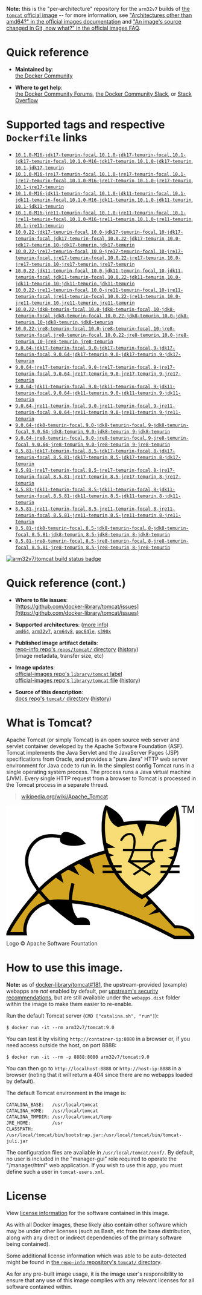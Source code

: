 <!--

********************************************************************************

WARNING:

    DO NOT EDIT "tomcat/README.md"

    IT IS AUTO-GENERATED

    (from the other files in "tomcat/" combined with a set of templates)

********************************************************************************

-->

**Note:** this is the "per-architecture" repository for the `arm32v7` builds of [the `tomcat` official image](https://hub.docker.com/_/tomcat) -- for more information, see ["Architectures other than amd64?" in the official images documentation](https://github.com/docker-library/official-images#architectures-other-than-amd64) and ["An image's source changed in Git, now what?" in the official images FAQ](https://github.com/docker-library/faq#an-images-source-changed-in-git-now-what).

# Quick reference

-	**Maintained by**:  
	[the Docker Community](https://github.com/docker-library/tomcat)

-	**Where to get help**:  
	[the Docker Community Forums](https://forums.docker.com/), [the Docker Community Slack](https://dockr.ly/slack), or [Stack Overflow](https://stackoverflow.com/search?tab=newest&q=docker)

# Supported tags and respective `Dockerfile` links

-	[`10.1.0-M16-jdk17-temurin-focal`, `10.1.0-jdk17-temurin-focal`, `10.1-jdk17-temurin-focal`, `10.1.0-M16-jdk17-temurin`, `10.1.0-jdk17-temurin`, `10.1-jdk17-temurin`](https://github.com/docker-library/tomcat/blob/405988ea1b223149948c64867f75854e3adadc1e/10.1/jdk17/temurin-focal/Dockerfile)
-	[`10.1.0-M16-jre17-temurin-focal`, `10.1.0-jre17-temurin-focal`, `10.1-jre17-temurin-focal`, `10.1.0-M16-jre17-temurin`, `10.1.0-jre17-temurin`, `10.1-jre17-temurin`](https://github.com/docker-library/tomcat/blob/405988ea1b223149948c64867f75854e3adadc1e/10.1/jre17/temurin-focal/Dockerfile)
-	[`10.1.0-M16-jdk11-temurin-focal`, `10.1.0-jdk11-temurin-focal`, `10.1-jdk11-temurin-focal`, `10.1.0-M16-jdk11-temurin`, `10.1.0-jdk11-temurin`, `10.1-jdk11-temurin`](https://github.com/docker-library/tomcat/blob/405988ea1b223149948c64867f75854e3adadc1e/10.1/jdk11/temurin-focal/Dockerfile)
-	[`10.1.0-M16-jre11-temurin-focal`, `10.1.0-jre11-temurin-focal`, `10.1-jre11-temurin-focal`, `10.1.0-M16-jre11-temurin`, `10.1.0-jre11-temurin`, `10.1-jre11-temurin`](https://github.com/docker-library/tomcat/blob/405988ea1b223149948c64867f75854e3adadc1e/10.1/jre11/temurin-focal/Dockerfile)
-	[`10.0.22-jdk17-temurin-focal`, `10.0-jdk17-temurin-focal`, `10-jdk17-temurin-focal`, `jdk17-temurin-focal`, `10.0.22-jdk17-temurin`, `10.0-jdk17-temurin`, `10-jdk17-temurin`, `jdk17-temurin`](https://github.com/docker-library/tomcat/blob/f70532cc0c2204ca15adea80f3ab9364e20ca7b0/10.0/jdk17/temurin-focal/Dockerfile)
-	[`10.0.22-jre17-temurin-focal`, `10.0-jre17-temurin-focal`, `10-jre17-temurin-focal`, `jre17-temurin-focal`, `10.0.22-jre17-temurin`, `10.0-jre17-temurin`, `10-jre17-temurin`, `jre17-temurin`](https://github.com/docker-library/tomcat/blob/f70532cc0c2204ca15adea80f3ab9364e20ca7b0/10.0/jre17/temurin-focal/Dockerfile)
-	[`10.0.22-jdk11-temurin-focal`, `10.0-jdk11-temurin-focal`, `10-jdk11-temurin-focal`, `jdk11-temurin-focal`, `10.0.22-jdk11-temurin`, `10.0-jdk11-temurin`, `10-jdk11-temurin`, `jdk11-temurin`](https://github.com/docker-library/tomcat/blob/f70532cc0c2204ca15adea80f3ab9364e20ca7b0/10.0/jdk11/temurin-focal/Dockerfile)
-	[`10.0.22-jre11-temurin-focal`, `10.0-jre11-temurin-focal`, `10-jre11-temurin-focal`, `jre11-temurin-focal`, `10.0.22-jre11-temurin`, `10.0-jre11-temurin`, `10-jre11-temurin`, `jre11-temurin`](https://github.com/docker-library/tomcat/blob/f70532cc0c2204ca15adea80f3ab9364e20ca7b0/10.0/jre11/temurin-focal/Dockerfile)
-	[`10.0.22-jdk8-temurin-focal`, `10.0-jdk8-temurin-focal`, `10-jdk8-temurin-focal`, `jdk8-temurin-focal`, `10.0.22-jdk8-temurin`, `10.0-jdk8-temurin`, `10-jdk8-temurin`, `jdk8-temurin`](https://github.com/docker-library/tomcat/blob/f70532cc0c2204ca15adea80f3ab9364e20ca7b0/10.0/jdk8/temurin-focal/Dockerfile)
-	[`10.0.22-jre8-temurin-focal`, `10.0-jre8-temurin-focal`, `10-jre8-temurin-focal`, `jre8-temurin-focal`, `10.0.22-jre8-temurin`, `10.0-jre8-temurin`, `10-jre8-temurin`, `jre8-temurin`](https://github.com/docker-library/tomcat/blob/f70532cc0c2204ca15adea80f3ab9364e20ca7b0/10.0/jre8/temurin-focal/Dockerfile)
-	[`9.0.64-jdk17-temurin-focal`, `9.0-jdk17-temurin-focal`, `9-jdk17-temurin-focal`, `9.0.64-jdk17-temurin`, `9.0-jdk17-temurin`, `9-jdk17-temurin`](https://github.com/docker-library/tomcat/blob/8aaaad20360279ee83cb9f9b4fb69affe0837aaf/9.0/jdk17/temurin-focal/Dockerfile)
-	[`9.0.64-jre17-temurin-focal`, `9.0-jre17-temurin-focal`, `9-jre17-temurin-focal`, `9.0.64-jre17-temurin`, `9.0-jre17-temurin`, `9-jre17-temurin`](https://github.com/docker-library/tomcat/blob/8aaaad20360279ee83cb9f9b4fb69affe0837aaf/9.0/jre17/temurin-focal/Dockerfile)
-	[`9.0.64-jdk11-temurin-focal`, `9.0-jdk11-temurin-focal`, `9-jdk11-temurin-focal`, `9.0.64-jdk11-temurin`, `9.0-jdk11-temurin`, `9-jdk11-temurin`](https://github.com/docker-library/tomcat/blob/8aaaad20360279ee83cb9f9b4fb69affe0837aaf/9.0/jdk11/temurin-focal/Dockerfile)
-	[`9.0.64-jre11-temurin-focal`, `9.0-jre11-temurin-focal`, `9-jre11-temurin-focal`, `9.0.64-jre11-temurin`, `9.0-jre11-temurin`, `9-jre11-temurin`](https://github.com/docker-library/tomcat/blob/8aaaad20360279ee83cb9f9b4fb69affe0837aaf/9.0/jre11/temurin-focal/Dockerfile)
-	[`9.0.64-jdk8-temurin-focal`, `9.0-jdk8-temurin-focal`, `9-jdk8-temurin-focal`, `9.0.64-jdk8-temurin`, `9.0-jdk8-temurin`, `9-jdk8-temurin`](https://github.com/docker-library/tomcat/blob/8aaaad20360279ee83cb9f9b4fb69affe0837aaf/9.0/jdk8/temurin-focal/Dockerfile)
-	[`9.0.64-jre8-temurin-focal`, `9.0-jre8-temurin-focal`, `9-jre8-temurin-focal`, `9.0.64-jre8-temurin`, `9.0-jre8-temurin`, `9-jre8-temurin`](https://github.com/docker-library/tomcat/blob/8aaaad20360279ee83cb9f9b4fb69affe0837aaf/9.0/jre8/temurin-focal/Dockerfile)
-	[`8.5.81-jdk17-temurin-focal`, `8.5-jdk17-temurin-focal`, `8-jdk17-temurin-focal`, `8.5.81-jdk17-temurin`, `8.5-jdk17-temurin`, `8-jdk17-temurin`](https://github.com/docker-library/tomcat/blob/204a156c364fbcee02209cbdd41134797ef17172/8.5/jdk17/temurin-focal/Dockerfile)
-	[`8.5.81-jre17-temurin-focal`, `8.5-jre17-temurin-focal`, `8-jre17-temurin-focal`, `8.5.81-jre17-temurin`, `8.5-jre17-temurin`, `8-jre17-temurin`](https://github.com/docker-library/tomcat/blob/204a156c364fbcee02209cbdd41134797ef17172/8.5/jre17/temurin-focal/Dockerfile)
-	[`8.5.81-jdk11-temurin-focal`, `8.5-jdk11-temurin-focal`, `8-jdk11-temurin-focal`, `8.5.81-jdk11-temurin`, `8.5-jdk11-temurin`, `8-jdk11-temurin`](https://github.com/docker-library/tomcat/blob/204a156c364fbcee02209cbdd41134797ef17172/8.5/jdk11/temurin-focal/Dockerfile)
-	[`8.5.81-jre11-temurin-focal`, `8.5-jre11-temurin-focal`, `8-jre11-temurin-focal`, `8.5.81-jre11-temurin`, `8.5-jre11-temurin`, `8-jre11-temurin`](https://github.com/docker-library/tomcat/blob/204a156c364fbcee02209cbdd41134797ef17172/8.5/jre11/temurin-focal/Dockerfile)
-	[`8.5.81-jdk8-temurin-focal`, `8.5-jdk8-temurin-focal`, `8-jdk8-temurin-focal`, `8.5.81-jdk8-temurin`, `8.5-jdk8-temurin`, `8-jdk8-temurin`](https://github.com/docker-library/tomcat/blob/204a156c364fbcee02209cbdd41134797ef17172/8.5/jdk8/temurin-focal/Dockerfile)
-	[`8.5.81-jre8-temurin-focal`, `8.5-jre8-temurin-focal`, `8-jre8-temurin-focal`, `8.5.81-jre8-temurin`, `8.5-jre8-temurin`, `8-jre8-temurin`](https://github.com/docker-library/tomcat/blob/204a156c364fbcee02209cbdd41134797ef17172/8.5/jre8/temurin-focal/Dockerfile)

[![arm32v7/tomcat build status badge](https://img.shields.io/jenkins/s/https/doi-janky.infosiftr.net/job/multiarch/job/arm32v7/job/tomcat.svg?label=arm32v7/tomcat%20%20build%20job)](https://doi-janky.infosiftr.net/job/multiarch/job/arm32v7/job/tomcat/)

# Quick reference (cont.)

-	**Where to file issues**:  
	[https://github.com/docker-library/tomcat/issues](https://github.com/docker-library/tomcat/issues)

-	**Supported architectures**: ([more info](https://github.com/docker-library/official-images#architectures-other-than-amd64))  
	[`amd64`](https://hub.docker.com/r/amd64/tomcat/), [`arm32v7`](https://hub.docker.com/r/arm32v7/tomcat/), [`arm64v8`](https://hub.docker.com/r/arm64v8/tomcat/), [`ppc64le`](https://hub.docker.com/r/ppc64le/tomcat/), [`s390x`](https://hub.docker.com/r/s390x/tomcat/)

-	**Published image artifact details**:  
	[repo-info repo's `repos/tomcat/` directory](https://github.com/docker-library/repo-info/blob/master/repos/tomcat) ([history](https://github.com/docker-library/repo-info/commits/master/repos/tomcat))  
	(image metadata, transfer size, etc)

-	**Image updates**:  
	[official-images repo's `library/tomcat` label](https://github.com/docker-library/official-images/issues?q=label%3Alibrary%2Ftomcat)  
	[official-images repo's `library/tomcat` file](https://github.com/docker-library/official-images/blob/master/library/tomcat) ([history](https://github.com/docker-library/official-images/commits/master/library/tomcat))

-	**Source of this description**:  
	[docs repo's `tomcat/` directory](https://github.com/docker-library/docs/tree/master/tomcat) ([history](https://github.com/docker-library/docs/commits/master/tomcat))

# What is Tomcat?

Apache Tomcat (or simply Tomcat) is an open source web server and servlet container developed by the Apache Software Foundation (ASF). Tomcat implements the Java Servlet and the JavaServer Pages (JSP) specifications from Oracle, and provides a "pure Java" HTTP web server environment for Java code to run in. In the simplest config Tomcat runs in a single operating system process. The process runs a Java virtual machine (JVM). Every single HTTP request from a browser to Tomcat is processed in the Tomcat process in a separate thread.

> [wikipedia.org/wiki/Apache_Tomcat](https://en.wikipedia.org/wiki/Apache_Tomcat)

![logo](https://raw.githubusercontent.com/docker-library/docs/8e31eb93a02d504d0cfe1da435aa31b377fc627d/tomcat/logo.png)Logo &copy; Apache Software Fountation

# How to use this image.

**Note:** as of [docker-library/tomcat#181](https://github.com/docker-library/tomcat/pull/181), the upstream-provided (example) webapps are *not* enabled by default, per [upstream's security recommendations](https://tomcat.apache.org/tomcat-9.0-doc/security-howto.html#Default_web_applications), but are still available under the `webapps.dist` folder within the image to make them easier to re-enable.

Run the default Tomcat server (`CMD ["catalina.sh", "run"]`):

```console
$ docker run -it --rm arm32v7/tomcat:9.0
```

You can test it by visiting `http://container-ip:8080` in a browser or, if you need access outside the host, on port 8888:

```console
$ docker run -it --rm -p 8888:8080 arm32v7/tomcat:9.0
```

You can then go to `http://localhost:8888` or `http://host-ip:8888` in a browser (noting that it will return a 404 since there are no webapps loaded by default).

The default Tomcat environment in the image is:

	CATALINA_BASE:   /usr/local/tomcat
	CATALINA_HOME:   /usr/local/tomcat
	CATALINA_TMPDIR: /usr/local/tomcat/temp
	JRE_HOME:        /usr
	CLASSPATH:       /usr/local/tomcat/bin/bootstrap.jar:/usr/local/tomcat/bin/tomcat-juli.jar

The configuration files are available in `/usr/local/tomcat/conf/`. By default, no user is included in the "manager-gui" role required to operate the "/manager/html" web application. If you wish to use this app, you must define such a user in `tomcat-users.xml`.

# License

View [license information](https://www.apache.org/licenses/LICENSE-2.0) for the software contained in this image.

As with all Docker images, these likely also contain other software which may be under other licenses (such as Bash, etc from the base distribution, along with any direct or indirect dependencies of the primary software being contained).

Some additional license information which was able to be auto-detected might be found in [the `repo-info` repository's `tomcat/` directory](https://github.com/docker-library/repo-info/tree/master/repos/tomcat).

As for any pre-built image usage, it is the image user's responsibility to ensure that any use of this image complies with any relevant licenses for all software contained within.
